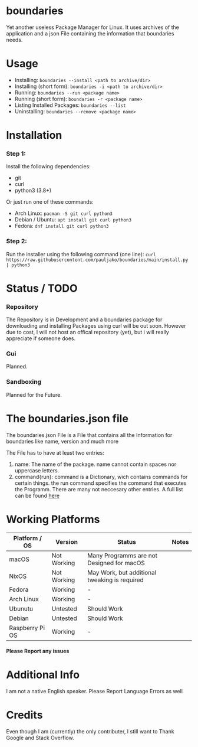 # boundaries

Yet another useless Package Manager for Linux. It uses archives of the application and a json File containing the information that boundaries needs.

# Usage
- Installing: `boundaries --install <path to archive/dir>`
- Installing (short form): `boundaries -i <path to archive/dir>`
- Running: `boundaries --run <package name>`
- Running (short form): `boundaries -r <package name>`
- Listing Installed Packages: `boundaries --list`
- Uninstalling: `boundaries --remove <package name>`

# Installation
### Step 1:
Install the following dependencies:

- git
- curl
- python3 (3.8+)

Or just run one of these commands:

- Arch Linux:
`pacman -S git curl python3`
- Debian / Ubuntu:
`apt install git curl python3`
- Fedora:
`dnf install git curl python3`

### Step 2:
Run the installer using the following command (one line):
`curl https://raw.githubusercontent.com/pauljako/boundaries/main/install.py | python3`
# Status / TODO
### Repository
The Repository is in Development and a boundaries package for downloading and installing Packages using curl will be out soon.
However due to cost, I will not host an offical repository (yet), but i will really appreciate if someone does.

### Gui
Planned.

### Sandboxing
Planned for the Future.

# The boundaries.json file
The boundaries.json File is a File that contains all the Information for boundaries like name, version and much more

The File has to have at least two entries:
1. name: The name of the package. name cannot contain spaces nor uppercase letters.
2. command{run}: command is a Dictionary, wich contains commands for certain things. the run command specifies the command that executes the Programm.
There are many not neccesary other entries. A full list can be found [here](../main/JSONFILE.md)

# Working Platforms

| Platform / OS     | Version | Status | Notes
| ---      | ---       | --- | ---
| macOS | Not Working | Many Programms are not Designed for macOS |
| NixOS | Not Working | May Work, but additional tweaking is required|
| Fedora | Working | - |
| Arch Linux | Working | - |
| Ubunutu | Untested | Should Work |
| Debian | Untested | Should Work |
| Raspberry Pi OS | Working | - |

#### Please Report any issues

# Additional Info
I am not a native English speaker. Please Report Language Errors as well

# Credits
Even though I am (currently) the only contributer, I still want to Thank Google and Stack Overflow.
